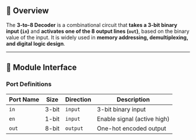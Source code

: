 ## 📌 Overview
The **3-to-8 Decoder** is a combinational circuit that **takes a 3-bit binary input (`in`)** and **activates one of the 8 output lines (`out`)**, based on the binary value of the input. It is widely used in **memory addressing, demultiplexing, and digital logic design**.

---

## 🔹 **Module Interface**
### **Port Definitions**
| **Port Name** | **Size** | **Direction** | **Description** |
|--------------|---------|--------------|----------------|
| `in` | 3-bit | `input` | 3-bit binary input |
| `en` | 1-bit | `input` | Enable signal (active high) |
| `out` | 8-bit | `output` | One-hot encoded output |

